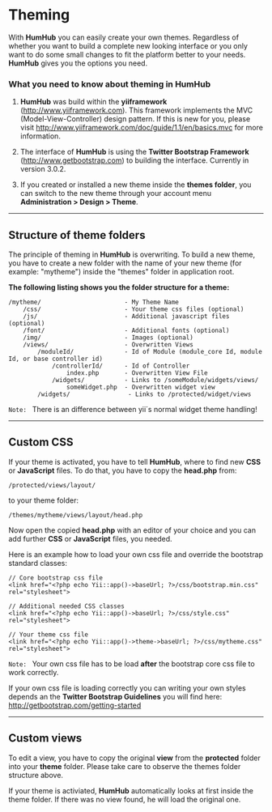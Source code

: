 Theming
=======

With **HumHub** you can easily create your own themes. Regardless of whether you want to build a complete new looking interface or you only want to do some small changes to fit the platform better to your needs. **HumHub** gives you the options you need. 

### What you need to know about theming in HumHub
1. **HumHub** was build within the **yiiframework** (<http://www.yiiframework.com>). This framework implements the MVC (Model-View-Controller) design pattern. If this is new for you, please visit <http://www.yiiframework.com/doc/guide/1.1/en/basics.mvc> for more information.

2. The interface of **HumHub** is using the **Twitter Bootstrap Framework** (<http://www.getbootstrap.com>) to building the interface. Currently in version 3.0.2.

3. If you created or installed a new theme inside the **themes folder**, you can switch to the new theme through your account menu **Administration > Design > Theme**.

---

## Structure of theme folders

The principle of theming in **HumHub** is overwriting. To build a new theme, you have to create a new folder with the name of your new theme (for example: "mytheme") inside the "themes" folder in application root.

**The following listing shows you the folder structure for a theme:**

    /mytheme/                       - My Theme Name
        /css/                       - Your theme css files (optional)
        /js/                        - Additional javascript files (optional)
        /font/                      - Additional fonts (optional)
        /img/                       - Images (optional)         
        /views/                     - Overwritten Views
            /moduleId/              - Id of Module (module_core Id, module Id, or base controller id)
                /controllerId/      - Id of Controller
                    index.php       - Overwritten View File
                /widgets/           - Links to /someModule/widgets/views/
                    someWidget.php  - Overwritten widget view
            /widgets/                - Links to /protected/widget/views

``Note: ``  There is an difference between yii´s normal widget theme handling!

---

## Custom CSS
If your theme is activated, you have to tell **HumHub**, where to find new **CSS** or **JavaScript** files. To do that, you have to copy the **head.php** from:

    /protected/views/layout/

to your theme folder:

    /themes/mytheme/views/layout/head.php

Now open the copied **head.php** with an editor of your choice and you can add further **CSS** or **JavaScript** files, you needed.

Here is an example how to load your own css file and override the bootstrap standard classes:

    // Core bootstrap css file
    <link href="<?php echo Yii::app()->baseUrl; ?>/css/bootstrap.min.css" rel="stylesheet">

    // Additional needed CSS classes
    <link href="<?php echo Yii::app()->baseUrl; ?>/css/style.css" rel="stylesheet">

    // Your theme css file
    <link href="<?php echo Yii::app()->theme->baseUrl; ?>/css/mytheme.css" rel="stylesheet">

``Note: ``  Your own css file has to be load **after** the bootstrap core css file to work correctly.

If your own css file is loading correctly you can writing your own styles depends an the **Twitter Bootstrap Guidelines** you will find here: <http://getbootstrap.com/getting-started>

---

## Custom views
To edit a view, you have to copy the original **view** from the **protected** folder into your **theme** folder. Please take care to observe the themes folder structure above.

If your theme is activiated, **HumHub** automatically looks at first inside the theme folder. If there was no view found, he will load the original one.




